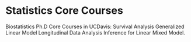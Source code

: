 # Statistics Core Courses
Biostatistics Ph.D Core Courses in UCDavis:
Survival Analysis
Generalized Linear Model
Longitudinal Data Analysis
Inference for Linear Mixed Model.
